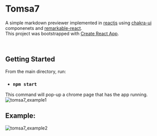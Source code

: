 # Tomsa7
A simple markdown previewer implemented in [reactjs](https://reactjs.org/) using [chakra-ui](https://chakra-ui.com/) componenets and [remarkable-react](https://www.npmjs.com/package/remarkable-react). \
This project was bootstrapped with [Create React App](https://github.com/facebook/create-react-app).

&nbsp; 

## Getting Started
From the main directory, run:

- ### `npm start`

This command will pop-up a chrome page that has the app running.
![tomsa7_example1](https://user-images.githubusercontent.com/43296450/119734685-0001a380-be84-11eb-9361-ad2fb650f753.png)
&nbsp; 

## Example:
![tomsa7_example2](https://user-images.githubusercontent.com/43296450/119734682-ff690d00-be83-11eb-86fa-1cf7ad28b5cc.png)
